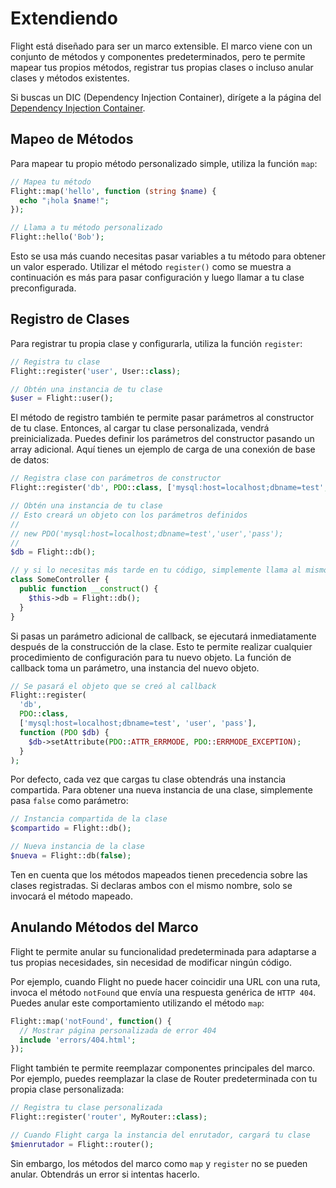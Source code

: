 # Extendiendo

Flight está diseñado para ser un marco extensible. El marco viene con un conjunto
de métodos y componentes predeterminados, pero te permite mapear tus propios métodos,
registrar tus propias clases o incluso anular clases y métodos existentes.

Si buscas un DIC (Dependency Injection Container), dirígete a la página del
[Dependency Injection Container](dependency-injection-container).

## Mapeo de Métodos

Para mapear tu propio método personalizado simple, utiliza la función `map`:

```php
// Mapea tu método
Flight::map('hello', function (string $name) {
  echo "¡hola $name!";
});

// Llama a tu método personalizado
Flight::hello('Bob');
```

Esto se usa más cuando necesitas pasar variables a tu método para obtener un valor esperado.
Utilizar el método `register()` como se muestra a continuación es más para pasar configuración
y luego llamar a tu clase preconfigurada.

## Registro de Clases

Para registrar tu propia clase y configurarla, utiliza la función `register`:

```php
// Registra tu clase
Flight::register('user', User::class);

// Obtén una instancia de tu clase
$user = Flight::user();
```

El método de registro también te permite pasar parámetros al constructor de tu clase.
Entonces, al cargar tu clase personalizada, vendrá preinicializada.
Puedes definir los parámetros del constructor pasando un array adicional.
Aquí tienes un ejemplo de carga de una conexión de base de datos:

```php
// Registra clase con parámetros de constructor
Flight::register('db', PDO::class, ['mysql:host=localhost;dbname=test', 'user', 'pass']);

// Obtén una instancia de tu clase
// Esto creará un objeto con los parámetros definidos
//
// new PDO('mysql:host=localhost;dbname=test','user','pass');
//
$db = Flight::db();

// y si lo necesitas más tarde en tu código, simplemente llama al mismo método nuevamente
class SomeController {
  public function __construct() {
	$this->db = Flight::db();
  }
}
```

Si pasas un parámetro adicional de callback, se ejecutará inmediatamente
después de la construcción de la clase. Esto te permite realizar cualquier procedimiento de configuración para tu
nuevo objeto. La función de callback toma un parámetro, una instancia del nuevo objeto.

```php
// Se pasará el objeto que se creó al callback
Flight::register(
  'db',
  PDO::class,
  ['mysql:host=localhost;dbname=test', 'user', 'pass'],
  function (PDO $db) {
    $db->setAttribute(PDO::ATTR_ERRMODE, PDO::ERRMODE_EXCEPTION);
  }
);
```

Por defecto, cada vez que cargas tu clase obtendrás una instancia compartida.
Para obtener una nueva instancia de una clase, simplemente pasa `false` como parámetro:

```php
// Instancia compartida de la clase
$compartido = Flight::db();

// Nueva instancia de la clase
$nueva = Flight::db(false);
```

Ten en cuenta que los métodos mapeados tienen precedencia sobre las clases registradas. Si
declaras ambos con el mismo nombre, solo se invocará el método mapeado.

## Anulando Métodos del Marco

Flight te permite anular su funcionalidad predeterminada para adaptarse a tus propias necesidades,
sin necesidad de modificar ningún código.

Por ejemplo, cuando Flight no puede hacer coincidir una URL con una ruta, invoca el método `notFound`
que envía una respuesta genérica de `HTTP 404`. Puedes anular este comportamiento
utilizando el método `map`:

```php
Flight::map('notFound', function() {
  // Mostrar página personalizada de error 404
  include 'errors/404.html';
});
```

Flight también te permite reemplazar componentes principales del marco.
Por ejemplo, puedes reemplazar la clase de Router predeterminada con tu propia clase personalizada:

```php
// Registra tu clase personalizada
Flight::register('router', MyRouter::class);

// Cuando Flight carga la instancia del enrutador, cargará tu clase
$mienrutador = Flight::router();
```

Sin embargo, los métodos del marco como `map` y `register` no se pueden anular. Obtendrás un error si intentas hacerlo.